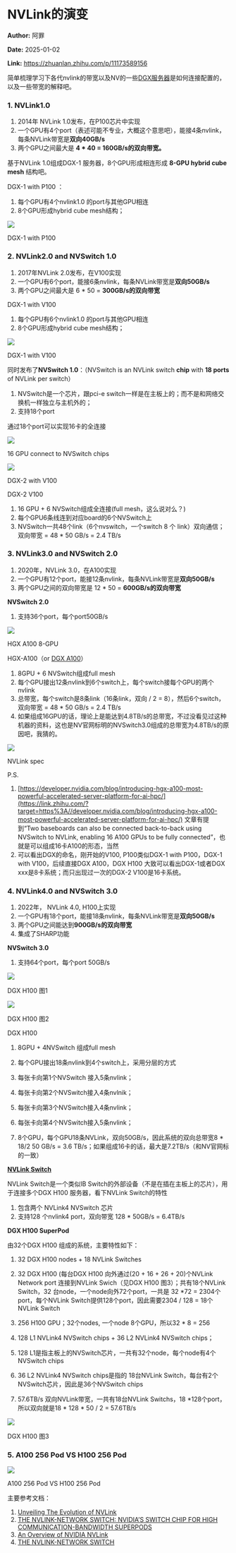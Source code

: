 # NVLink的演变

**Author:** 阿罪

**Date:** 2025-01-02

**Link:** https://zhuanlan.zhihu.com/p/11173589156



简单梳理学习下各代nvlink的带宽以及NV的一些[DGX服务器](https://zhida.zhihu.com/search?content_id=251257655&content_type=Article&match_order=1&q=DGX%E6%9C%8D%E5%8A%A1%E5%99%A8&zhida_source=entity)是如何连接配置的，以及一些带宽的解释吧。

### 1\. NVLink1.0

1.  2014年 NVLink 1.0发布，在P100芯片中实现
2.  一个GPU有4个port（表述可能不专业，大概这个意思吧），能接4条nvlink，每条NVLink带宽是**双向40GB/s**
3.  两个GPU之间最大是 **4 \* 40 = 160GB/s的双向带宽。**

基于NVLink 1.0组成DGX-1 服务器，8个GPU形成相连形成 **8-GPU hybrid cube mesh** 结构吧。

DGX-1 with P100 ：

1.  每个GPU有4个nvlink1.0 的port与其他GPU相连
2.  8个GPU形成hybrid cube mesh结构；

![](images/v2-a337361348d3607b52ab5748c2e6d971_1440w_862d7cd3944f.jpg)

DGX-1 with P100

### 2\. NVLink2.0 and NVSwitch 1.0

1.  2017年NVLink 2.0发布，在V100实现
2.  一个GPU有6个port，能接6条nvlink，每条NVLink带宽是**双向50GB/s**
3.  两个GPU之间最大是 6 \* 50 = **300GB/s的双向带宽**

DGX-1 with V100

1.  每个GPU有6个nvlink1.0 的port与其他GPU相连
2.  8个GPU形成hybrid cube mesh结构；

![](images/v2-74ac4ecd7f97bd4bcf071f0fdb7eea1c_1440w_191580b3350b.jpg)

DGX-1 with V100

同时发布了**NVSwitch 1.0**：（NVSwitch is an NVLink switch **chip** with **18 ports** of NVLink per switch）

1.  NVSwitch是一个芯片，跟pci-e switch一样是在主板上的；而不是和网络交换机一样独立与主机外的；
2.  支持18个port

通过18个port可以实现16卡的全连接

![](images/v2-29bc26239510cc704dfa4b57ee7d32b7_1440w_cfb03a2a41cb.jpg)

16 GPU connect to NVSwitch chips

![](images/v2-9a62e0d9e767243d2f7033bd22b6f852_1440w_407c2cc9e762.jpg)

DGX-2 with V100

DGX-2 V100

1.  16 GPU + 6 NVSwitch组成全连接(full mesh，这么说对么？)
2.  每个GPU6条线连到对应board的6个NVSwitch上
3.  NVSwitch一共48个link（6个nvswitch，一个switch 8 个 link）双向通信；双向带宽 = 48 \* 50 GB/s = 2.4 TB/s

### 3\. NVLink3.0 and NVSwitch 2.0

1.  2020年，NVLink 3.0，在A100实现
2.  一个GPU有12个port，能接12条nvlink，每条NVLink带宽是**双向50GB/s**
3.  两个GPU之间的双向带宽是 12 \* 50 = **600GB/s的双向带宽**

**NVSwitch 2.0**

1.  支持36个port，每个port50GB/s

![](images/v2-958fac778ebab8e6db0121adeb0beb8f_1440w_e7be9b686a9b.jpg)

HGX A100 8-GPU

HGX-A100（or [DGX A100](https://zhida.zhihu.com/search?content_id=251257655&content_type=Article&match_order=1&q=DGX+A100&zhida_source=entity)）

1.  8GPU + 6 NVSwitch组成full mesh
2.  每个GPU接出12条nvlink到6个switch上，每个switch接每个GPU的两个nvlink
3.  总带宽，每个switch是8条link（16条link，双向 / 2 = 8），然后6个switch，双向带宽 = 48 \* 50 GB/s = 2.4 TB/s
4.  如果组成16GPU的话，理论上是能达到4.8TB/s的总带宽，不过没看见过这种机器的资料，这也是NV官网标明的NVSwitch3.0组成的总带宽为4.8TB/s的原因吧，我猜的。

![](images/v2-03f9d2ddca8a1b5899b9cd2c135c06f0_1440w_9865b971e95a.jpg)

NVLink spec

P.S.

1.  [https://developer.nvidia.com/blog/introducing-hgx-a100-most-powerful-accelerated-server-platform-for-ai-hpc/](https://link.zhihu.com/?target=https%3A//developer.nvidia.com/blog/introducing-hgx-a100-most-powerful-accelerated-server-platform-for-ai-hpc/) 文章有提到“Two baseboards can also be connected back-to-back using NVSwitch to NVLink, enabling 16 A100 GPUs to be fully connected”，也就是可以组成16卡A100的形态，当然
2.  可以看出DGX的命名，刚开始的V100, P100类似DGX-1 with P100，DGX-1 with V100，后续直接DGX A100，DGX H100 大致可以看出DGX-1或者DGX xxx是8卡系统；而只出现过一次的DGX-2 V100是16卡系统。

### 4\. NVLink4.0 and NVSwitch 3.0

1.  2022年， NVLink 4.0, H100上实现
2.  一个GPU有18个port，能接18条nvlink，每条NVLink带宽是**双向50GB/s**
3.  两个GPU之间能达到**900GB/s的双向带宽**
4.  集成了SHARP功能

**NVSwitch 3.0**

1.  支持64个port，每个port 50GB/s

![](images/v2-2dbf8b6321daba308a3c34bc5f3981e4_1440w_fad39219e2dc.jpg)

DGX H100 图1

![](images/v2-ed6ea742415d4cbcce3b2c4b1b547a70_1440w_8f61624b47de.jpg)

DGX H100 图2

DGX H100

1.  8GPU + 4NVSwitch 组成full mesh
2.  每个GPU接出18条nvlink到4个switch上，采用分层的方式

1.  每张卡向第1个NVSwitch 接入5条nvlink；
2.  每张卡向第2个NVSwitch接入4条nvlnik；
3.  每张卡向第3个NVSwitch接入4条nvlink；
4.  每张卡向第4个NVSwitch接入5条nvlink；

4.  8个GPU，每个GPU18条NVLink，双向50GB/s，因此系统的双向总带宽8 \* 18/2 50 GB/s = 3.6 TB/s；如果组成16卡的话，最大是7.2TB/s（和NV官网标的一致）

**[NVLink Switch](https://zhida.zhihu.com/search?content_id=251257655&content_type=Article&match_order=1&q=NVLink+Switch&zhida_source=entity)**

NVLink Switch是一个类似IB Switch的外部设备（不是在插在主板上的芯片），用于连接多个DGX H100 服务器，看下NVLink Switch的特性

1.  包含两个 NVLink4 NVSwitch 芯片
2.  支持128 个nvlink4 port，双向带宽 128 \* 50GB/s = 6.4TB/s

**DGX H100 SuperPod**

由32个DGX H100 组成的系统，主要特性如下：

1.  32 DGX H100 nodes + 18 NVLink Switches

1.  32 DGX H100 (每台DGX H100 向外通过(20 + 16 + 26 + 20)个NVLink Network port 连接到NVLink Swich（见DGX H100 图3）；共有18个NVLink Switch，32 台node，一个node向外72个port，一共是 32 \*72 = 2304个port，每个NVLink Switch提供128个port，因此需要2304 / 128 = 18个 NVLink Switch

3.  256 H100 GPU；32个nodes, 一个node 8个GPU，所以32 \* 8 = 256
4.  128 L1 NVLink4 NVSwitch chips + 36 L2 NVLink4 NVSwitch chips；

1.  128 L1是指主板上的NVSwitch芯片，一共有32个node，每个node有4个NVSwitch chips
2.  36 L2 NVLink4 NVSwitch chips是指的 18台NVLink Switch，每台有2个NVSwitch芯片，因此是36个NVSwitch chips

6.  57.6TB/s 双向NVLink带宽，一共有18台NVLink Switchs，18 \*128个port，所以双向就是18 \* 128 \* 50 / 2 = 57.6TB/s

![](images/v2-41c585b6957b8f2ba8307c1d36257aa9_1440w_bd281d2ddd1f.jpg)

DGX H100 图3

### 5\. A100 256 Pod VS H100 256 Pod

![](images/v2-9ca04786eefcdc3bfaff942b2d711b61_1440w_5081505404fe.jpg)

A100 256 Pod VS H100 256 Pod

主要参考文档：

1.  [Unveiling The Evolution of NVLink](https://link.zhihu.com/?target=https%3A//www.naddod.com/blog/unveiling-the-evolution-of-nvlink%3Fsrsltid%3DAfmBOoqmMNM9XaNTuxgzbvGQaQu1eUTVPOuEFRUgaIGO1EbaFN95gyfY)
2.  [THE NVLINK-NETWORK SWITCH: NVIDIA’S SWITCH CHIP FOR HIGH COMMUNICATION-BANDWIDTH SUPERPODS](https://link.zhihu.com/?target=https%3A//hc34.hotchips.org/assets/program/conference/day2/Network%2520and%2520Switches/NVSwitch%2520HotChips%25202022%2520r5.pdf)
3.  [An Overview of NVIDIA NVLink](https://link.zhihu.com/?target=https%3A//community.fs.com/article/an-overview-of-nvidia-nvlink.html)
4.  [THE NVLINK-NETWORK SWITCH](https://link.zhihu.com/?target=https%3A//hc34.hotchips.org/assets/program/conference/day2/Network%2520and%2520Switches/NVSwitch%2520HotChips%25202022%2520r5.pdf)